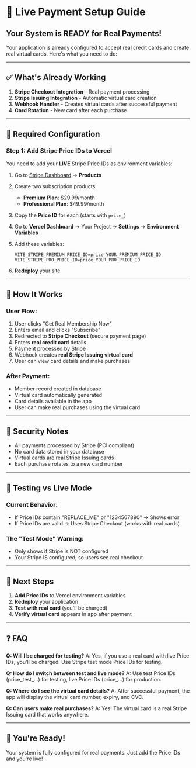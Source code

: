 # 🚀 Live Payment Setup Guide

## Your System is READY for Real Payments!

Your application is already configured to accept real credit cards and create real virtual cards. Here's what you need to do:

---

## ✅ What's Already Working

1. **Stripe Checkout Integration** - Real payment processing
2. **Stripe Issuing Integration** - Automatic virtual card creation
3. **Webhook Handler** - Creates virtual cards after successful payment
4. **Card Rotation** - New card after each purchase

---

## 🔧 Required Configuration

### Step 1: Add Stripe Price IDs to Vercel

You need to add your **LIVE** Stripe Price IDs as environment variables:

1. Go to [Stripe Dashboard](https://dashboard.stripe.com) → **Products**
2. Create two subscription products:
   - **Premium Plan**: $29.99/month
   - **Professional Plan**: $49.99/month
3. Copy the **Price ID** for each (starts with `price_`)

4. Go to **Vercel Dashboard** → Your Project → **Settings** → **Environment Variables**
5. Add these variables:
   ```
   VITE_STRIPE_PREMIUM_PRICE_ID=price_YOUR_PREMIUM_PRICE_ID
   VITE_STRIPE_PRO_PRICE_ID=price_YOUR_PRO_PRICE_ID
   ```

6. **Redeploy** your site

---

## 🎯 How It Works

### User Flow:
1. User clicks "Get Real Membership Now"
2. Enters email and clicks "Subscribe"
3. Redirected to **Stripe Checkout** (secure payment page)
4. Enters **real credit card** details
5. Payment processed by Stripe
6. Webhook creates **real Stripe Issuing virtual card**
7. User can view card details and make purchases

### After Payment:
- Member record created in database
- Virtual card automatically generated
- Card details available in the app
- User can make real purchases using the virtual card

---

## 🔐 Security Notes

- All payments processed by Stripe (PCI compliant)
- No card data stored in your database
- Virtual cards are real Stripe Issuing cards
- Each purchase rotates to a new card number

---

## 🧪 Testing vs Live Mode

### Current Behavior:
- If Price IDs contain "REPLACE_ME" or "1234567890" → Shows error
- If Price IDs are valid → Uses Stripe Checkout (works with real cards)

### The "Test Mode" Warning:
- Only shows if Stripe is NOT configured
- Your Stripe IS configured, so users see real checkout

---

## 📝 Next Steps

1. **Add Price IDs** to Vercel environment variables
2. **Redeploy** your application
3. **Test with real card** (you'll be charged)
4. **Verify virtual card** appears in app after payment

---

## ❓ FAQ

**Q: Will I be charged for testing?**
A: Yes, if you use a real card with live Price IDs, you'll be charged. Use Stripe test mode Price IDs for testing.

**Q: How do I switch between test and live mode?**
A: Use test Price IDs (price_test_...) for testing, live Price IDs (price_...) for production.

**Q: Where do I see the virtual card details?**
A: After successful payment, the app will display the virtual card number, expiry, and CVC.

**Q: Can users make real purchases?**
A: Yes! The virtual card is a real Stripe Issuing card that works anywhere.

---

## 🎉 You're Ready!

Your system is fully configured for real payments. Just add the Price IDs and you're live!
